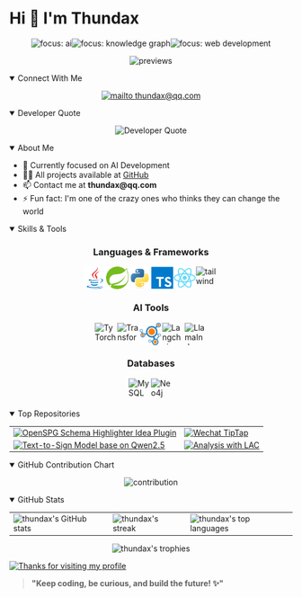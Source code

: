 # Hi 👋 I'm Thundax

<p style="display: flex; justify-content: center;">
    <img src="https://img.shields.io/badge/Focus-AI%20Development-C2FFC7?style=flat" alt="focus: ai" />
    <img src="https://img.shields.io/badge/Focus-Knowledge%20Graph-C2FFC7?style=flat" alt="focus: knowledge graph"/>
    <img src="https://img.shields.io/badge/Focus-Web%20Development-C2FFC7?style=flat" alt="focus: web development"/>
</p>

<p style="display: flex; justify-content: center;">
    <img src="https://komarev.com/ghpvc/?username=thundax-lyp&label=Profile%20Views&color=000000&style=flat&labelColor=C2FFC7" alt="previews"/>
</p>

<details open>
<summary>Connect With Me</summary>
<p style="display: flex; justify-content: center;">
    <a href="mailto:thundax@qq.com">
        <img src="https://img.shields.io/badge/EMAIL-000000?style=for-the-badge&logo=minutemailer&logoColor=white" alt="mailto thundax@qq.com"/>
    </a>
</p>
</details>

<details open>
<summary>Developer Quote</summary>
<p style="display: flex; justify-content: center;">
    <img src="https://readme-typing-svg.demolab.com?font=Fira+Code&duration=5000&pause=2000&color=82CF87&center=true&vCenter=true&random=false&width=840&lines=++Experience+is+the+name+everyone+gives+to+their+mistakes.++—+Oscar+Wilde" alt="Developer Quote"/>
</p>
</details>

<details open>
<summary>About Me</summary>
<ul>
<li>🌱 Currently focused on AI Development</li>
<li>👨‍💻 All projects available at <a href="https://github.com/thundax-lyp/">GitHub</a></li>
<li>📫 Contact me at <strong>thundax@qq.com</strong></li>
<li>⚡ Fun fact: I'm one of the crazy ones who thinks they can change the world</li>
</ul>
</details>

<details open>
<summary>Skills & Tools</summary>
<h3 style="display: flex; justify-content: center;">Languages & Frameworks</h3>
<p style="display: flex; justify-content: center;">
    <img src="https://raw.githubusercontent.com/devicons/devicon/master/icons/java/java-original.svg" alt="java" width="40" height="40"/>
    <img src="https://raw.githubusercontent.com/devicons/devicon/master/icons/spring/spring-original.svg" alt="spring" width="40" height="40"/>
    <img src="https://raw.githubusercontent.com/devicons/devicon/master/icons/python/python-original.svg" alt="python" width="40" height="40"/>
    <img src="https://raw.githubusercontent.com/devicons/devicon/master/icons/typescript/typescript-original.svg" alt="typescript" width="40" height="40"/>
    <img src="https://raw.githubusercontent.com/devicons/devicon/master/icons/react/react-original.svg" alt="react" width="40" height="40"/>
    <img src="https://www.vectorlogo.zone/logos/tailwindcss/tailwindcss-icon.svg" alt="tailwind" width="40" height="40"/>
</p>

<h3 style="display: flex; justify-content: center;">AI Tools</h3>
<p style="display: flex; justify-content: center;">
    <img src="https://www.vectorlogo.zone/logos/pytorch/pytorch-icon.svg" alt="TyTorch" width="40" height="40"/>
    <img src="https://huggingface.co/datasets/huggingface/brand-assets/resolve/main/hf-logo.svg" alt="Transformers" width="40" height="40"/>
    <img src="https://raw.githubusercontent.com/thundax-lyp/thundax-lyp/refs/heads/main/resources/networkx_logo.svg" alt="NetworkX" style="width: 40px; height: 40px;"/>
    <img src="https://avatars.githubusercontent.com/u/126733545?s=40" alt="Langchain" style="width: 40px; height: 40px;"/>
    <img src="https://avatars.githubusercontent.com/u/130722866?s=40" alt="LlamaIndex" style="width: 40px; height: 40px;"/>
</p>

<h3 style="display: flex; justify-content: center;">Databases</h3>
<p style="display: flex; justify-content: center;">
    <img src="https://techstack-generator.vercel.app/mysql-icon.svg" alt="MySQL" style="width: 40px; height: 40px;"/>
    <img src="https://avatars.githubusercontent.com/u/201120?s=40" alt="Neo4j" style="width: 40px; height: 40px;"/>
</details>

<details open>
<summary>Top Repositories</summary>
<table>
    <tr>
        <td>
            <a href="https://github.com/thundax-lyp/openspg-schema-highlighter-idea-plugin">
              <img src="https://github-readme-stats.vercel.app/api/pin/?username=thundax-lyp&repo=openspg-schema-highlighter-idea-plugin&theme=dark&title_color=C2FFC7&icon_color=CB9DF0&text_color=ffffff&bg_color=000000" alt="OpenSPG Schema Highlighter Idea Plugin"/>
            </a>
        </td>
        <td>
            <a href="https://github.com/thundax-lyp/wechat-tiptap">
              <img src="https://github-readme-stats.vercel.app/api/pin/?username=thundax-lyp&repo=wechat-tiptap&theme=dark&title_color=C2FFC7&icon_color=CB9DF0&text_color=ffffff&bg_color=000000" alt="Wechat TipTap"/>
            </a>
        </td>
    </tr>
    <tr>
        <td>
            <a href="https://github.com/thundax-lyp/Qwen2.5-Sign">
              <img src="https://github-readme-stats.vercel.app/api/pin/?username=thundax-lyp&repo=Qwen2.5-Sign&theme=dark&title_color=C2FFC7&icon_color=CB9DF0&text_color=ffffff&bg_color=000000" alt="Text-to-Sign Model base on Qwen2.5"/>
            </a>
        </td>
        <td>
            <a href="https://github.com/thundax-lyp/analysis-lac">
              <img src="https://github-readme-stats.vercel.app/api/pin/?username=thundax-lyp&repo=analysis-lac&theme=dark&title_color=C2FFC7&icon_color=CB9DF0&text_color=ffffff&bg_color=000000" alt="Analysis with LAC"/>
            </a>
        </td>
    </tr>
</table>
</details>

<details open>
<summary>GitHub Contribution Chart</summary>
<p style="display: flex; justify-content: center; align-items: center;">
    <img src="https://github-readme-activity-graph.vercel.app/graph?username=thundax-lyp&theme=github-compact&area=true&hide_border=true&custom_title=Contribution%20Graph&bg_color=000000&color=C2FFC7&line=CB9DF0&point=C2FFC7&area_color=CB9DF0" alt="contribution"/>
</p>
</details>

<details open>
<summary>GitHub Stats</summary>
<table>
    <tr>
        <td>
            <img src="https://github-readme-stats-git-masterrstaa-rickstaa.vercel.app/api?username=thundax-lyp&show_icons=true&theme=dark&title_color=C2FFC7&icon_color=CB9DF0&text_color=ffffff&bg_color=000000" alt="thundax's GitHub stats" />
        </td>
        <td>
            <img src="https://streak-stats.demolab.com?user=thundax-lyp&theme=dark&ring=C2FFC7&fire=CB9DF0&currStreakLabel=C2FFC7" alt="thundax's streak"/>
        </td>
        <td>
            <img src="https://github-readme-stats.vercel.app/api/top-langs/?username=thundax-lyp&theme=dark&layout=compact&title_color=C2FFC7&text_color=fefefe&bg_color=000001" alt="thundax's top languages"/>
        </td>
    </tr>
</table>

<p style="display: flex; justify-content: center;">
    <img src="https://github-profile-trophy.vercel.app/?username=thundax-lyp&theme=dark&column=-1&title_color=C2FFC7&icon_color=CB9DF0&text_color=ffffff&bg_color=000000" alt="thundax's trophies"/>
</p>

</details>


<div style="display: flex; flex-direction: column; justify-content: center;">
<a href="#">
    <img height="120" alt="Thanks for visiting my profile" width="100%" src="https://capsule-render.vercel.app/api?type=waving&color=C2FFC7&height=120&section=header&text=Thanks%20for%20visiting!&fontSize=30&fontColor=000000&animation=twinkling"/>
</a>
<blockquote>
<div>
    <strong>"Keep coding, be curious, and build the future! ✨"</strong>
</div>
</blockquote>
<p style="display: flex; justify-content: center;">
    <img src="https://capsule-render.vercel.app/api?type=waving&color=gradient&customColorList=2,12,18,20,26&height=60&section=footer" alt=""/>
</p>
</div>
